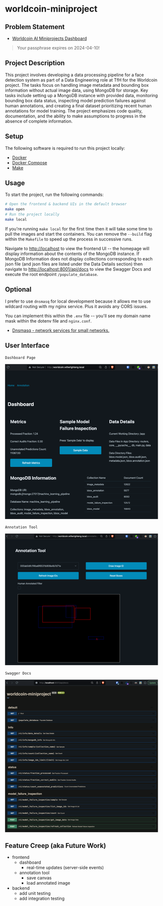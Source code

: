 # worldcoin-miniproject

## Problem Statement

- [Worldcoin AI Miniprojects Dashboard](https://dashboard-miniprojects.ml-stage.worldcoin.org/)

> Your passphrase expires on 2024-04-10!

## Project Description

This project involves developing a data processing pipeline for a face detection system as part of a Data Engineering role at TfH for the Worldcoin project. The tasks focus on handling image metadata and bounding box information without actual image data, using MongoDB for storage. Key tasks include setting up a MongoDB instance with provided data, monitoring bounding box data status, inspecting model prediction failures against human annotations, and creating a final dataset prioritizing recent human annotations for model training. The project emphasizes code quality, documentation, and the ability to make assumptions to progress in the absence of complete information.

## Setup

The following software is required to run this project locally:

- [Docker](https://docs.docker.com/engine/install/)
- [Docker Compose](https://docs.docker.com/compose/install/)
- [Make](https://www.gnu.org/software/make/#download)

## Usage

To start the project, run the following commands:

```bash
# Open the frontend & backend UIs in the default browser
make open
# Run the project locally
make local
```

If you're running `make local` for the first time then it will take some time to pull the images and start the containers. You can remove the `--build` flag within the `Makefile` to speed up the process in successive runs.

Navigate to [http://localhost](http://localhost) to view the frontend UI -- the homepage will display information about the contents of the MongoDB instance. If MongoDB Information does not display collections corresponding to each json file (and json files are listed under the Data Details section) then navigate to [http://localhost:8001/api/docs](http://localhost:8001/api/docs) to view the Swagger Docs and execute the root endpoint `/populate_database`.

## Optional

I prefer to use `dnsmasq` for local development because it allows me to use wildcard routing with my nginx service. Plus it avoids any CORS issues.

You can implement this within the `.env` file -- you'll see my domain name mask within the dotenv file and `nginx.conf`.

- [Dnsmasq - network services for small networks.](https://dnsmasq.org/doc.html)

## User Interface

`Dashboard Page`

![dashboard](./docs/dashboard.png)

`Annotation Tool`

![annotation_tool](./docs/annotation-tool.png)

`Swagger Docs`

![swagger_docs](./docs/swagger-docs.png)

## Feature Creep (aka Future Work)

- frontend
  - dashboard
    - real-time updates (server-side events)
  - annotation tool
    - save canvas
    - load annotated image
- backend
  - add unit testing
  - add integration testing
